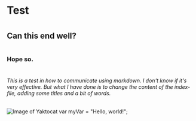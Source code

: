 # Test
# <h2> Can this end well? 
# <h3> Hope so. 
# <h6> This is a test in how to communicate using markdown. I don't know if it's very effective. But what I have done is to change the content of the index-file, adding some titles and a bit of words. 
![Image of Yaktocat](https://octodex.github.com/images/yaktocat.png)
var myVar = "Hello, world!";
